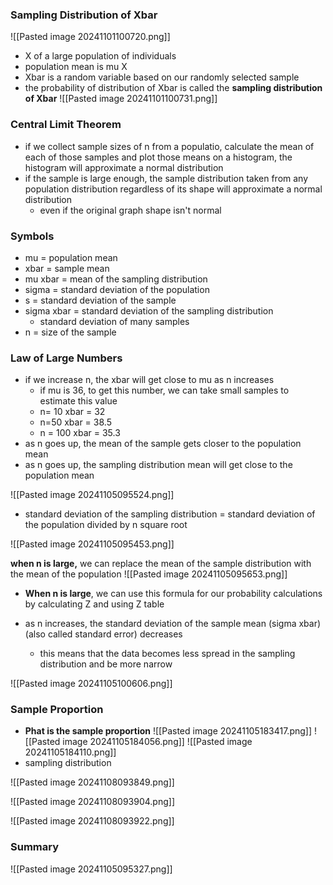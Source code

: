 ### Sampling Distribution of Xbar
![[Pasted image 20241101100720.png]]
- X of a large population of individuals
- population mean is mu X
- Xbar is a random variable based on our randomly selected sample
- the probability of distribution of Xbar is called the **sampling distribution of Xbar**
![[Pasted image 20241101100731.png]]

### Central Limit Theorem 
- if we collect sample sizes of n from a populatio, calculate the mean of each of those samples and plot those means on a histogram, the histogram will approximate a normal distribution
- if the sample is large enough, the sample distribution taken from any population distribution regardless of its shape will approximate a normal distribution
	- even if the original graph shape isn't normal  

### Symbols
- mu = population mean
- xbar = sample mean
- mu xbar = mean of the sampling distribution 
- sigma = standard deviation of the population
- s = standard deviation of the sample
- sigma xbar = standard deviation of the sampling distribution 
	- standard deviation of many samples 
- n = size of the sample 
  

### Law of Large Numbers
- if we increase n, the xbar will get close to mu as n increases
	- if mu is 36, to get this number, we can take small samples to estimate this value
	- n= 10 xbar = 32
	- n=50 xbar = 38.5
	- n = 100 xbar = 35.3
- as n goes up, the mean of the sample gets closer to the population mean 
- as n goes up, the sampling distribution mean will get close to the population mean

![[Pasted image 20241105095524.png]]
- standard deviation of the sampling distribution = standard deviation of the population divided by n square root

![[Pasted image 20241105095453.png]]

 **when n is large,** we can replace the mean of the sample distribution with the mean of the population
![[Pasted image 20241105095653.png]]
- **When n is large**, we can use this formula for our probability calculations by calculating Z and using Z table 


- as n increases, the standard deviation of the sample mean (sigma xbar)(also called standard error) decreases
	- this means that the data becomes less spread in the sampling distribution and be more narrow 

![[Pasted image 20241105100606.png]]

### Sample Proportion
- **Phat is the sample proportion** 
![[Pasted image 20241105183417.png]]
![[Pasted image 20241105184056.png]]
![[Pasted image 20241105184110.png]]
- sampling distribution 

![[Pasted image 20241108093849.png]]

![[Pasted image 20241108093904.png]]

![[Pasted image 20241108093922.png]]
### Summary

![[Pasted image 20241105095327.png]]